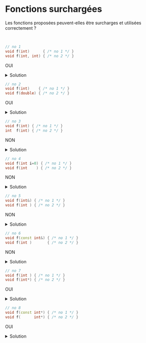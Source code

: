 # Fonctions surchargées

Les fonctions proposées peuvent-elles être surcharges et utilisées correctement ?

<br>

~~~cpp
// no 1
void f(int)      { /* no 1 */ }
void f(int, int) { /* no 2 */ }
~~~

OUI

<details>
<summary>Solution</summary>

**OUI**, le nombre de paramètres est différent<br>

`f(1);    // appel no 1`<br>
`f(1, 2); // appel no 2`

-------------------------------------

</details>


~~~cpp
// no 2
void f(int)    { /* no 1 */ }
void f(double) { /* no 2 */ }
~~~
OUI
<details>
<summary>Solution</summary>

**OUI**, le type des paramètres est différent

`f(1);   // appel no 1`<br>
`f(1.2); // appel no 2`

-------------------------------------

</details>

~~~cpp
// no 3
void f(int) { /* no 1 */ }
int  f(int) { /* no 2 */ }
~~~
NON
<details>
<summary>Solution</summary>

**NON**, le type de retour est différent mais peut être ignoré<br>
exemple `sin(x);`<br>
=> Les fonctions ne peuvent pas être surchargées.

-------------------------------------

</details>

~~~cpp
// no 4
void f(int i=0) { /* no 1 */ }
void f(int    ) { /* no 2 */ }
~~~
NON
<details>
<summary>Solution</summary>

**NON**, ces fonctions **ne sont pas** disctinctes.<br>
Si le paramètre effectif renseigne le paramètre formel avec valeur pas défaut, quelle fonction utiliser ?

=> mais le compilateur ne permet pas cette surcharge

-------------------------------------

</details>

~~~cpp
// no 5
void f(int&) { /* no 1 */ }
void f(int ) { /* no 2 */ }
~~~
NON
<details>
<summary>Solution</summary>

**OUI**, ces fonctions sont disctinctes mais **peuvent poser des problèmes** selon les paramètres utilisés.<br>

~~~cpp
const int CSTE = 2;
int i;

f(CSTE); // appel de la no 2
f(2);    // appel de la no 2
f(i);    // ambiguité
~~~

-------------------------------------

</details>

~~~cpp
// no 6
void f(const int&) { /* no 1 */ }
void f(int )       { /* no 2 */ }
~~~
NON
<details>
<summary>Solution</summary>

**OUI**, ces fonctions sont disctinctes mais **ne peuvent pas être utilisées**.<br>

~~~cpp
const int CSTE = 2;
int i;
const int& r = i;

f(CSTE); // ambiguité
f(2);    // ambiguité
f(i);    // ambiguité
f(r);    // ambiguité
~~~

-------------------------------------

</details>

~~~cpp
// no 7
void f(int ) { /* no 1 */ }
void f(int*) { /* no 2 */ }
~~~
OUI
<details>
<summary>Solution</summary>

**OUI**, ces fonctions sont disctinctes avec des types différents.<br>

~~~cpp
const int CSTE = 2;
int i;
int*       ptr1 = &i;
const int* ptr2 = &i;

f(CSTE); // appel de la no 1
f(2);    // appel de la no 1
f(i);    // appel de la no 1
f(&i);   // appel de la no 2
f(ptr1); // appel de la no 2
f(ptr2); // aucune fonction compatible
~~~

-------------------------------------

</details>

~~~cpp
// no 8
void f(const int*) { /* no 1 */ }
void f(      int*) { /* no 2 */ }
~~~
OUI
<details>
<summary>Solution</summary>

**OUI**, ces fonctions sont disctinctes avec des types différents<br>
... mais pas compatibles avec n'importe quel type.<br>

~~~cpp
const int CSTE = 2;
int    i;
double d;

f(&CSTE); // appel de la no 1
f(2);     // aucune fonction compatible
f(i);     // aucune fonction compatible
f(&i);    // appel de la no 2
f(&d);    // aucune fonction compatible
~~~

-------------------------------------

</details>
